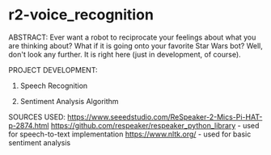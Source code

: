 # r2-voice_recognition

ABSTRACT:
Ever want a robot to reciprocate your feelings about what you are thinking about? 
What if it is going onto your favorite Star Wars bot? Well, don't look any further. 
It is right here (just in development, of course).

PROJECT DEVELOPMENT: 
   1) Speech Recognition
	

   2) Sentiment Analysis Algorithm



SOURCES USED:
https://www.seeedstudio.com/ReSpeaker-2-Mics-Pi-HAT-p-2874.html
https://github.com/respeaker/respeaker_python_library - used for speech-to-text implementation
https://www.nltk.org/ - used for basic sentiment analysis

